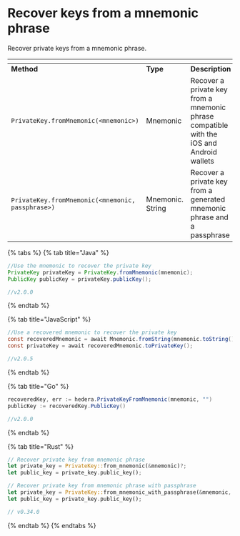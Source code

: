 # Recover keys from a mnemonic phrase

Recover private keys from a mnemonic phrase.

<table data-header-hidden><thead><tr><th></th><th width="145.33333333333331"></th><th></th></tr></thead><tbody><tr><td><strong>Method</strong></td><td><strong>Type</strong></td><td><strong>Description</strong></td></tr><tr><td><code>PrivateKey.fromMnemonic(&#x3C;mnemonic>)</code></td><td>Mnemonic</td><td>Recover a private key from a mnemonic phrase compatible with the iOS and Android wallets</td></tr><tr><td><code>PrivateKey.fromMnemonic(&#x3C;mnemonic, passphrase>)</code></td><td>Mnemonic. String</td><td>Recover a private key from a generated mnemonic phrase and a passphrase</td></tr></tbody></table>

{% tabs %}
{% tab title="Java" %}
```java
//Use the mnemonic to recover the private key
PrivateKey privateKey = PrivateKey.fromMnemonic(mnemonic);
PublicKey publicKey = privateKey.publicKey();

//v2.0.0
```
{% endtab %}

{% tab title="JavaScript" %}
```java
//Use a recovered mnemonic to recover the private key
const recoveredMnemonic = await Mnemonic.fromString(mnemonic.toString());
const privateKey = await recoveredMnemonic.toPrivateKey();

//v2.0.5
```
{% endtab %}

{% tab title="Go" %}
```java
recoveredKey, err := hedera.PrivateKeyFromMnemonic(mnemonic, "")
publicKey := recoveredKey.PublicKey()

//v2.0.0
```
{% endtab %}

{% tab title="Rust" %}
```rust
// Recover private key from mnemonic phrase
let private_key = PrivateKey::from_mnemonic(&mnemonic)?;
let public_key = private_key.public_key();

// Recover private key from mnemonic phrase with passphrase
let private_key = PrivateKey::from_mnemonic_with_passphrase(&mnemonic, "passphrase")?;
let public_key = private_key.public_key();

// v0.34.0
```
{% endtab %}
{% endtabs %}

